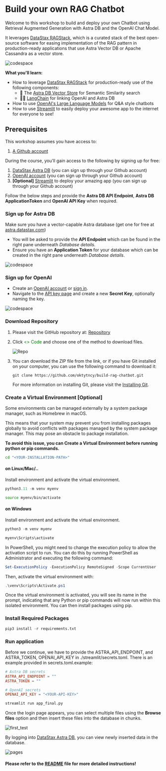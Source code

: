 # Build your own RAG Chatbot
Welcome to this workshop to build and deploy your own Chatbot using Retrieval Augmented Generation with Astra DB and the OpenAI Chat Model.

It leverages [DataStax RAGStack](https://docs.datastax.com/en/ragstack/docs/index.html), which is a curated stack of the best open-source software for easing implementation of the RAG pattern in production-ready applications that use Astra Vector DB or Apache Cassandra as a vector store.

![codespace](./assets/first_test.png)

**What you'll learn:**
- How to leverage [DataStax RAGStack](https://docs.datastax.com/en/ragstack/docs/index.html) for production-ready use of the following components:
    - 🚀 The [Astra DB Vector Store](https://db.new) for Semantic Similarity search
    - 🦜🔗 [LangChain](https://www.langchain.com) for linking OpenAI and Astra DB
- How to use [OpenAI's Large Language Models](https://platform.openai.com/docs/models) for Q&A style chatbots
- How to use [Streamlit](https://streamlit.io) to easily deploy your awesome app to the internet for everyone to see!


## Prerequisites
This workshop assumes you have access to:
1. [A Github account](https://github.com)

During the course, you'll gain access to the following by signing up for free:

1. [DataStax Astra DB](https://astra.datastax.com) (you can sign up through your Github account)
2. [OpenAI account](https://platform.openai.com/signup) (you can sign up through your Github account)
3. **[Optional]** [Streamlit](https://streamlit.io) to deploy your amazing app (you can sign up through your Github account)

Follow the below steps and provide the **Astra DB API Endpoint**, **Astra DB ApplicationToken** and **OpenAI API Key** when required.

### Sign up for Astra DB
Make sure you have a vector-capable Astra database (get one for free at [astra.datastax.com](https://astra.datastax.com))
- You will be asked to provide the **API Endpoint** which can be found in the right pane underneath *Database details*.
- Ensure you have an **Application Token** for your database which can be created in the right pane underneath *Database details*.

![codespace](./assets/astra.png)

### Sign up for OpenAI
- Create an [OpenAI account](https://platform.openai.com/signup) or [sign in](https://platform.openai.com/login).
- Navigate to the [API key page](https://platform.openai.com/account/api-keys) and create a new **Secret Key**, optionally naming the key.

![codespace](./assets/openai-key.png)

### Download Repository

1. Please visit the GitHub repository at: [Repository](https://github.com/oktytncy/build-rag-chatbot/tree/main)

2. Click <span style="color:green"><> Code</span> and choose one of the method to download files.

    ![Repo](/./assets//repo.png)

3. You can download the ZIP file from the link, or if you have Git installed on your computer, you can use the following command to download it:

    ```git
    git clone https://github.com/oktytncy/build-rag-chatbot.git
    ```

    For more information on installing Git, please visit the [Installing Git](https://git-scm.com/book/en/v2/Getting-Started-Installing-Git).

### Create a Virtual Environment [Optional]

Some environments can be managed externally by a system package manager, such as Homebrew in macOS. 

This means that your system may prevent you from installing packages globally to avoid conflicts with packages managed by the system package manager. This may pose an obstacle to package installation.

**To avoid this issue, you can Create a Virtual Environment before running python or pip commands.**

```bash
cd "<YOUR-INSTALLATION-PATH>"
```

#### on Linux/Mac/..

Install environment and activate the virtual environment.

```python
python3.11 -m venv myenv
```

```bash
source myenv/bin/activate
```

#### on Windows

Install environment and activate the virtual environment.

```python
python3 -m venv myenv
```

```bash
myenv\Scripts\activate
```

In PowerShell, you might need to change the execution policy to allow the activation script to run. You can do this by running PowerShell as Administrator and executing the following command:

```powershell
Set-ExecutionPolicy -ExecutionPolicy RemoteSigned -Scope CurrentUser
```

Then, activate the virtual environment with:

```powershell
.\venv\Scripts\Activate.ps1
```

Once the virtual environment is activated, you will see its name in the prompt, indicating that any Python or pip commands will now run within this isolated environment. You can then install packages using pip.

### Install Required Packages

```python
pip3 install -r requirements.txt
```

### Run application
 
Before we continue, we have to provide the ASTRA_API_ENDPOINT, and ASTRA_TOKEN, OPENAI_API_KEY in ./streamlit/secrets.toml. There is an example provided in secrets.toml.example:

```toml
# Astra DB secrets
ASTRA_API_ENDPOINT = ""
ASTRA_TOKEN = ""

# OpenAI secrets
OPENAI_API_KEY = "<YOUR-API-KEY>"
```

```bash
streamlit run app_final.py
```

Once the login page appears, you can select multiple files using the **Browse files** option and then insert these files into the database in chunks.

![first_test](/./assets/first_test.png)

By logging into [DataStax Astra DB](https://astra.datastax.com), you can view newly inserted data in the database.

![pages](/./assets/db_status.png)

#### Please refer to the [README](/step-by-step-app/README.md) file for more detailed instructions!
